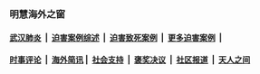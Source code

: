
### 明慧海外之窗

####  [武汉肺炎](indexes/365.md?t=02182300) &nbsp;|&nbsp;  [迫害案例综述](indexes/328.md?t=02182300) &nbsp;|&nbsp; [迫害致死案例](indexes/277.md?t=02182300)  &nbsp;|&nbsp; [更多迫害案例](indexes/81.md?t=02182300)  &nbsp;|&nbsp; 
####  [时事评论](indexes/19.md?t=02182300) &nbsp;|&nbsp; [海外简讯](indexes/245.md?t=02182300)&nbsp;|&nbsp;  [社会支持](indexes/140.md?t=02182300) &nbsp;|&nbsp; [褒奖决议](indexes/282.md?t=02182300) &nbsp;|&nbsp; [社区报道](indexes/91.md?t=02182300)  &nbsp;|&nbsp; [天人之间](indexes/78.md?t=02182300) 

